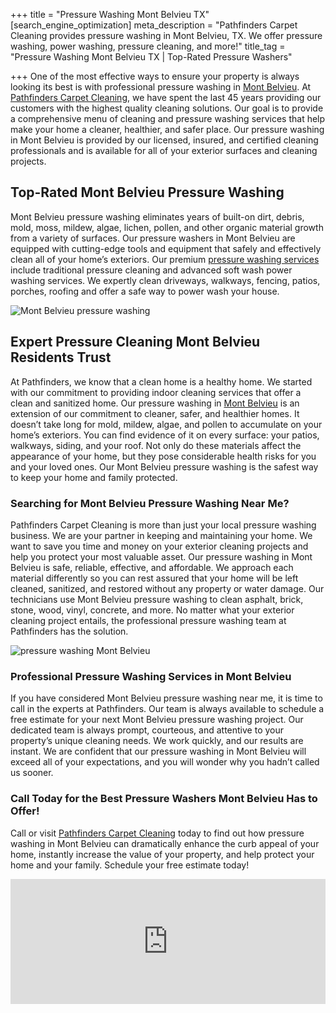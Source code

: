 +++
title = "Pressure Washing Mont Belvieu TX"
[search_engine_optimization]
meta_description = "Pathfinders Carpet Cleaning provides pressure washing in Mont Belvieu, TX. We offer pressure washing, power washing, pressure cleaning, and more!"
title_tag = "Pressure Washing Mont Belvieu TX | Top-Rated Pressure Washers"

+++
One of the most effective ways to ensure your property is always looking its best is with professional pressure washing in [Mont Belvieu](https://www.montbelvieu.net/ "Pressure Washing Mont Belvieu"). At [Pathfinders Carpet Cleaning](https://www.pathfinderscarpetcleaning.com/ "Pressure Cleaning"), we have spent the last 45 years providing our customers with the highest quality cleaning solutions. Our goal is to provide a comprehensive menu of cleaning and pressure washing services that help make your home a cleaner, healthier, and safer place. Our pressure washing in Mont Belvieu is provided by our licensed, insured, and certified cleaning professionals and is available for all of your exterior surfaces and cleaning projects.

## Top-Rated Mont Belvieu Pressure Washing

Mont Belvieu pressure washing eliminates years of built-on dirt, debris, mold, moss, mildew, algae, lichen, pollen, and other organic material growth from a variety of surfaces. Our pressure washers in Mont Belvieu are equipped with cutting-edge tools and equipment that safely and effectively clean all of your home’s exteriors. Our premium [pressure washing services](https://www.pathfinderscarpetcleaning.com/services/pressure-washing/ "Power Washing") include traditional pressure cleaning and advanced soft wash power washing services. We expertly clean driveways, walkways, fencing, patios, porches, roofing and offer a safe way to power wash your house.

![Mont Belvieu pressure washing](/uploads/mont-belvieu-pressure-washing.jpeg "Mont Belvieu pressure washing")

## Expert Pressure Cleaning Mont Belvieu Residents Trust

At Pathfinders, we know that a clean home is a healthy home. We started with our commitment to providing indoor cleaning services that offer a clean and sanitized home. Our pressure washing in [Mont Belvieu](http://www.city-data.com/city/Mont-Belvieu-Texas.html "Mont Belvieu Pressure Washing") is an extension of our commitment to cleaner, safer, and healthier homes. It doesn’t take long for mold, mildew, algae, and pollen to accumulate on your home’s exteriors. You can find evidence of it on every surface: your patios, walkways, siding, and your roof. Not only do these materials affect the appearance of your home, but they pose considerable health risks for you and your loved ones. Our Mont Belvieu pressure washing is the safest way to keep your home and family protected.

### Searching for Mont Belvieu Pressure Washing Near Me?

Pathfinders Carpet Cleaning is more than just your local pressure washing business. We are your partner in keeping and maintaining your home. We want to save you time and money on your exterior cleaning projects and help you protect your most valuable asset. Our pressure washing in Mont Belvieu is safe, reliable, effective, and affordable. We approach each material differently so you can rest assured that your home will be left cleaned, sanitized, and restored without any property or water damage. Our technicians use Mont Belvieu pressure washing to clean asphalt, brick, stone, wood, vinyl, concrete, and more. No matter what your exterior cleaning project entails, the professional pressure washing team at Pathfinders has the solution.

![pressure washing Mont Belvieu](/uploads/pressure-washing-mont-belvieu.jpeg "pressure washing Mont Belvieu")

### Professional Pressure Washing Services in Mont Belvieu

If you have considered Mont Belvieu pressure washing near me, it is time to call in the experts at Pathfinders. Our team is always available to schedule a free estimate for your next Mont Belvieu pressure washing project. Our dedicated team is always prompt, courteous, and attentive to your property’s unique cleaning needs. We work quickly, and our results are instant. We are confident that our pressure washing in Mont Belvieu will exceed all of your expectations, and you will wonder why you hadn’t called us sooner.

### Call Today for the Best Pressure Washers Mont Belvieu Has to Offer!

Call or visit [Pathfinders Carpet Cleaning](https://www.pathfinderscarpetcleaning.com/about "Pressure Washing in Mont Belvieu") today to find out how pressure washing in Mont Belvieu can dramatically enhance the curb appeal of your home, instantly increase the value of your property, and help protect your home and your family. Schedule your free estimate today!

<iframe src="https://www.google.com/maps/embed?pb=!1m18!1m12!1m3!1d110726.96971192115!2d-94.9432706853904!3d29.85799191611145!2m3!1f0!2f0!3f0!3m2!1i1024!2i768!4f13.1!3m3!1m2!1s0x863f453ae5347cf7%3A0x7e0dc8f9e3fc3e9a!2sMont%20Belvieu%2C%20TX!5e0!3m2!1sen!2sus!4v1627397586561!5m2!1sen!2sus" width="100%" height="200" style="border:0;" allowfullscreen="" loading="lazy"></iframe>